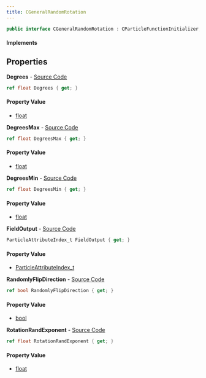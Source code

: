 ```yaml
---
title: CGeneralRandomRotation
---
```


```csharp
public interface CGeneralRandomRotation : CParticleFunctionInitializer, CParticleFunction, ISchemaClass<CParticleFunction>, ISchemaClass<CParticleFunctionInitializer>, ISchemaClass<CGeneralRandomRotation>, ISchemaField, ISchemaClass, INativeHandle
```

#### Implements

## Properties

**Degrees** - [Source Code](https://github.com/swiftly-solution/swiftlys2/blob/main/managed/src/SwiftlyS2.Generated/Schemas/Interfaces/CGeneralRandomRotation.cs#L18)

```csharp
ref float Degrees { get; }
```

#### Property Value

- [float](https://learn.microsoft.com/dotnet/api/system.single)

**DegreesMax** - [Source Code](https://github.com/swiftly-solution/swiftlys2/blob/main/managed/src/SwiftlyS2.Generated/Schemas/Interfaces/CGeneralRandomRotation.cs#L22)

```csharp
ref float DegreesMax { get; }
```

#### Property Value

- [float](https://learn.microsoft.com/dotnet/api/system.single)

**DegreesMin** - [Source Code](https://github.com/swiftly-solution/swiftlys2/blob/main/managed/src/SwiftlyS2.Generated/Schemas/Interfaces/CGeneralRandomRotation.cs#L20)

```csharp
ref float DegreesMin { get; }
```

#### Property Value

- [float](https://learn.microsoft.com/dotnet/api/system.single)

**FieldOutput** - [Source Code](https://github.com/swiftly-solution/swiftlys2/blob/main/managed/src/SwiftlyS2.Generated/Schemas/Interfaces/CGeneralRandomRotation.cs#L16)

```csharp
ParticleAttributeIndex_t FieldOutput { get; }
```

#### Property Value

- [ParticleAttributeIndex_t](/docs/api/shared/schemadefinitions/particleattributeindex_t)

**RandomlyFlipDirection** - [Source Code](https://github.com/swiftly-solution/swiftlys2/blob/main/managed/src/SwiftlyS2.Generated/Schemas/Interfaces/CGeneralRandomRotation.cs#L26)

```csharp
ref bool RandomlyFlipDirection { get; }
```

#### Property Value

- [bool](https://learn.microsoft.com/dotnet/api/system.boolean)

**RotationRandExponent** - [Source Code](https://github.com/swiftly-solution/swiftlys2/blob/main/managed/src/SwiftlyS2.Generated/Schemas/Interfaces/CGeneralRandomRotation.cs#L24)

```csharp
ref float RotationRandExponent { get; }
```

#### Property Value

- [float](https://learn.microsoft.com/dotnet/api/system.single)

